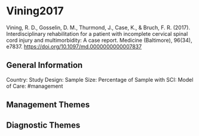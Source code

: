 # Vining2017
Vining, R. D., Gosselin, D. M., Thurmond, J., Case, K., & Bruch, F. R. (2017). Interdisciplinary rehabilitation for a patient with incomplete cervical spinal cord injury and multimorbidity: A case report. Medicine (Baltimore), 96(34), e7837. https://doi.org/10.1097/md.0000000000007837 

## General Information
Country: 
Study Design: 
Sample Size: 
Percentage of Sample with SCI:
Model of Care: #management 

## Management Themes


## Diagnostic Themes
